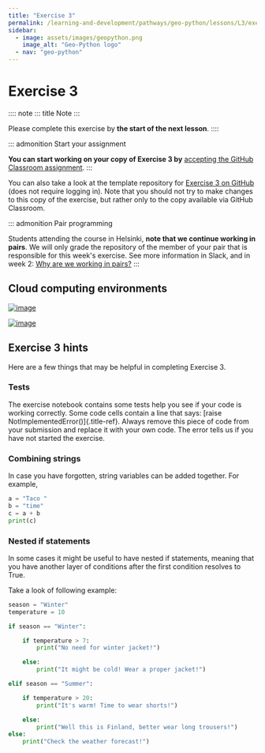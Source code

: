 ```yaml
---
title: "Exercise 3"
permalink: /learning-and-development/pathways/geo-python/lessons/L3/exercise-3/
sidebar:
  - image: assets/images/geopython.png
    image_alt: "Geo-Python logo"
  - nav: "geo-python"
---
```



# Exercise 3

:::: note
::: title
Note
:::

Please complete this exercise by **the start of the next lesson**.
::::

::: admonition
Start your assignment

**You can start working on your copy of Exercise 3 by** [accepting the
GitHub Classroom assignment](https://classroom.github.com/a/dRmxu83c).
:::

You can also take a look at the template repository for [Exercise 3 on
GitHub](https://github.com/Geo-Python-2023/Exercise-3) (does not require
logging in). Note that you should not try to make changes to this copy
of the exercise, but rather only to the copy available via GitHub
Classroom.

::: admonition
Pair programming

Students attending the course in Helsinki, **note that we continue
working in pairs**. We will only grade the repository of the member of
your pair that is responsible for this week\'s exercise. See more
information in Slack, and in week 2: [Why are we working in
pairs?](https://geo-python-site.readthedocs.io/en/latest/lessons/L2/why-pairs.html)
:::

## Cloud computing environments

[![image](https://img.shields.io/badge/launch-binder-red.svg)](https://mybinder.org/v2/gh/Geo-Python-2023/Binder/main?urlpath=lab)

[![image](https://img.shields.io/badge/launch-CSC%20notebook-blue.svg)](https://notebooks.csc.fi)

## Exercise 3 hints

Here are a few things that may be helpful in completing Exercise 3.

### Tests

The exercise notebook contains some tests help you see if your code is
working correctly. Some code cells contain a line that says: [raise
NotImplementedError()]{.title-ref}. Always remove this piece of code
from your submission and replace it with your own code. The error tells
us if you have not started the exercise.

### Combining strings

In case you have forgotten, string variables can be added together. For
example,

``` python
a = "Taco "
b = "time"
c = a + b
print(c)
```

### Nested if statements

In some cases it might be useful to have nested if statements, meaning
that you have another layer of conditions after the first condition
resolves to True.

Take a look of following example:

``` python
season = "Winter"
temperature = 10

if season == "Winter":

    if temperature > 7:
        print("No need for winter jacket!")

    else:
        print("It might be cold! Wear a proper jacket!")

elif season == "Summer":

    if temperature > 20:
        print("It's warm! Time to wear shorts!")

    else:
        print("Well this is Finland, better wear long trousers!")
else:
    print("Check the weather forecast!")
```
